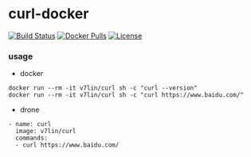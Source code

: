 # curl-docker

[![Build Status](https://cloud.drone.io/api/badges/v7lin/curl-docker/status.svg)](https://cloud.drone.io/v7lin/curl-docker)
[![Docker Pulls](https://img.shields.io/docker/pulls/v7lin/curl.svg)](https://hub.docker.com/r/v7lin/curl)
[![License](https://img.shields.io/badge/License-Apache%202.0-blue.svg)](https://github.com/v7lin/curl-docker/blob/master/LICENSE)

### usage

* docker

````
docker run --rm -it v7lin/curl sh -c "curl --version"
docker run --rm -it v7lin/curl sh -c "curl https://www.baidu.com/"
````

* drone

````
- name: curl
  image: v7lin/curl
  commands:
  - curl https://www.baidu.com/
````
